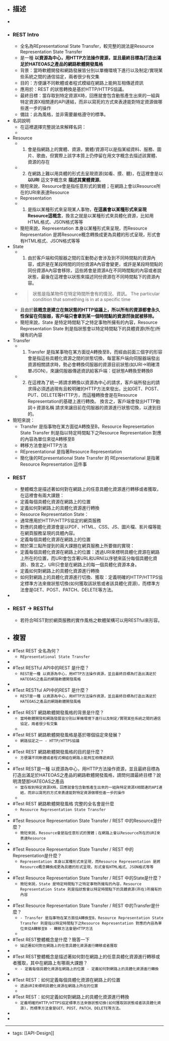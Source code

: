 - ## 描述
- 
- ### REST Intro
    - 全名為REpresentational State Transfer，較完整的說法是Resource Representation State Transfer
    - 是一種 **以資源為中心，用HTTP方法操作資源，並且最終目標為打造出滿足於HATEOAS之產品的網路軟體開發風格**
    - 背景：當時軟體開發和網路發展皆分別以單機環境下進行以及制定/實現某些系統之間的通信協定，兩者很少有交集
    - 目的：方便讓不同軟體或者程式模組在網路上能夠互相傳遞資訊
    - 應用於：REST 的狀態轉換是基於HTTP/HTTPS協議。
    - 最終目標：當存取到特定資源X時，回應就會包含動態產生出來的一組與特定資源X相關連的API連結，而非以寫死的方式來表達能對特定資源做哪些進一步的操作
    - 備註：此為風格，並非需要嚴格遵守的標準。
- 名詞說明
    - 在這裡選擇完整說法來解釋名詞：
    - 
- Resource
    - 1. 會是指網路上的實體、資源，實體/資源可以是指某組資料、服務、圖片、歌曲，但實際上該字本質上仍停留在用文字概念去描述該實體、資源的存在
    - 2. 在網路上難以用具體的形式去呈現資源(如看、摸、聽)，在這裡會是以 **以URI** 這文字概念來 **描述其實體資源**。
    - 簡短來說，Resource會是指任意形式的實體；在網路上會以Resource所在的URI來表達Resource
    - Representation
    - 1. 是指以某種形式來呈現某人事物，**在這裏會以某種形式來呈現Resource這概念**，換言之就是以某種形式來具體化資源，比如用HTML格式、JSON格式等等
    - 簡短來說，Representation 本身以某種形式來呈現，而Resource Representation 是將Resource概念轉換成更為具體的形式呈現，形式會有HTML格式、JSON格式等等
- State
    - 1. 由於客戶端和伺服器之間的互動勢必會涉及到不同時間點的資源內容，或許是在某段時間的同份資源A內容會變更，或許是某段時間點的同份資源A內容會移除，這些將會是資源A在不同時間點的內容或者說狀態，最後在這裡會以狀態來描述同份資源在不同時間點下的資源內容。
    - > 狀態是指某物件在特定時間所會有的情況、資訊。 The particular condition that something is in at a specific time
    - 且由於**該概念是建立在無狀態的HTTP協議上，所以所有的資源都會永久性保留在伺服器，客戶端只會拿到某一個時間點的資源然後就被移除。**
    - 簡短來說，State 是特定時間點下之特定事物所擁有的內容，Resource Representation State 則是指狀態會以特定時間點下的具體資源(所在)所擁有的內容
- Transfer
    - 1. Transfer 是指某事物在某方面從A轉換至B，而經由前面三個字的形容會是指這些具體化資源之間的狀態切換，每當客戶端向伺服器端發出資源相關請求時，勢必會轉換伺服器的資源目前狀態(如URI->明確清單JSON)，來讓伺服器傳遞資訊給客戶端：從狀態A轉換至轉換B
    - 2. 在這裡為了統一將請求轉換以資源為中心的請求，客戶端所發出的請求得必須透過現有且較明確的HTTP方法來發出，比如GET、POST、PUT、DELETE等HTTP方，而這種轉換會是在Resource Representation的基礎上進行轉換。 換言之，客戶端會發出HTTP動詞＋資源名稱 請求來讓目前在伺服器的資源進行狀態切換，以達到目的。
- 簡短來說：
    - Transfer 是指事物在某方面從A轉換至B，Resource Representation State Transfer 則是指以特定時間點下之Resource Representation 對應的內容為單位來從A轉移至B
    - 轉移方法會是HTTP方法
    - REpresentational 是指著Resource Representation 
    - 簡化後的REpresentational State Transfer 的 REpresentational 是指著Resource Representation 這件事
- ### REST
    - 整體概念是描述著如何對在網路上的任意具體化資源進行轉移或者獲取，在這裡會有兩大課題：
    - 定義每個具體化資源在網路上的位置
    - 定義如何對網路上的具體化資源進行轉換
    - Resource Representation State：
    - 通常應用於HTTP/HTTPS協定的網頁服務
    - 對應的具體化資源會是以PDF、HTML、CSS、JS、圖片檔、影片檔等能在網頁服務呈現的具體內容。
    - 定義每個具體化資源在網路上的位置
    - 關於第三點所提到的兩大課題在網頁服務上所要做的實現：
    - 定義每個具體化資源在網路上的位置：透過URI來標明具體化資源在網路上所在的位置，而URI會包含著URL和URN(以序號來區分每個具體化資源)、換言之，URI只會是在網路上的每一個具體化資源本身。
    - 定義如何對網路上的具體化資源進行轉換
    - 如何對網路上的具體化資源進行切換、獲取：定義明確的HTTP/HTTPS協定標準方法來做狀態切換(如何獲取該狀態或者該具體化資源)，而標準方法會是GET、POST、PATCH、DELETE等方法。
- 
- ### REST -> RESTful
    - 若符合REST對於網頁服務的實作風格之軟體架構可以用RESTful來形容。
- ## 複習
- #Test REST 全名為何？
    -  `REpresentational State Transfer`
- 
- #Test RESTful API中的REST 是什麼？ 
    -  `REST是一種 以資源為中心，用HTTP方法操作資源，並且最終目標為打造出滿足於HATEOAS之產品的網路軟體開發風格`
- 
- #Test RESTful API中的REST 是什麼？
    -  `REST是一種 以資源為中心，用HTTP方法操作資源，並且最終目標為打造出滿足於HATEOAS之產品的網路軟體開發風格`
- 
- #Test REST 網路軟體開發風格的背景是什麼？ 
    - `當時軟體開發和網路發展皆分別以單機環境下進行以及制定/實現某些系統之間的通信協定，兩者很少有交集`
    - 
- #Test REST 網路軟體開發風格是基於哪個協定來發展？
    -  `網路協定之一 - HTTP/HTTPS協議`
- 
- #Test REST 網路軟體開發風格的目的是什麼？ 
    -  `方便讓不同軟體或者程式模組在網路上能夠互相傳遞資訊`
- 
- #Test REST是一種 以資源為中心，用HTTP方法操作資源，並且最終目標為打造出滿足於HATEOAS之產品的網路軟體開發風格，請問何謂最終目標？說明清楚那HATEOAS之產品 
    -  `當存取到特定資源X時，回應就會包含動態產生出來的一組與特定資源X相關連的API連結，而非以寫死的方式來表達能對特定資源做哪些進一步的操作`
    - 
- #Test REST 網路軟體開發風格 完整的全名會是什麼 
    -  `Resource Representation State Transfer`
- 
- #Test Resource Representation State Transfer / REST 中的Resource是什麼？
    -  `簡短來說，Resource會是指任意形式的實體；在網路上會以Resource所在的URI來表達Resource`
- 
- #Test  Resource Representation State Transfer / REST 中的Representation是什麼？
    - `Representation 本身以某種形式來呈現，而Resource Representation 是將Resource概念轉換成更為具體的形式呈現，形式會有HTML格式、JSON格式等等`
- 
- #Test Resource Representation State Transfer / REST 中的State是什麼？ 
    -  `簡短來說，State 是特定時間點下之特定事物所擁有的內容，Resource Representation State 則是指狀態會以特定時間點下的具體資源(所在)所擁有的內容`
- 
- #Test Resource Representation State Transfer / REST 中的Transfer是什麼？
    -  `- Transfer 是指事物在某方面從A轉換至B，Resource Representation State Transfer 則是指以特定時間點下之Resource Representation 對應的內容為單位來從A轉移至B - 轉移方法會是HTTP方法`
    - 
- #Test REST整體概念是什麼？簡答一下 
    - `描述著如何對在網路上的任意具體化資源進行轉移或者獲取`
- 
- #Test REST整體概念是描述著如何對在網路上的任意具體化資源進行轉移或者獲取，其中在網路上有哪兩大課題？ 
    -  `- 定義每個具體化資源在網路上的位置 - 定義如何對網路上的具體化資源進行轉換`
- 
- #Test REST：如何定義每個具體化資源在網路上的位置 
    - `透過URI來標明具體化資源在網路上所在的位置`
    - 
- #Test REST：如何定義如何對網路上的具體化資源進行轉換
    - `定義明確的HTTP/HTTPS協定標準方法來做狀態切換(如何獲取該狀態或者該具體化資源)，而標準方法會是GET、POST、PATCH、DELETE等方法。`
- 
- 
- ---
- tags: [[API-Design]]
